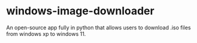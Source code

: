 # windows-image-downloader
An open-source app fully in python that allows users to download .iso files from windows xp to windows 11.
